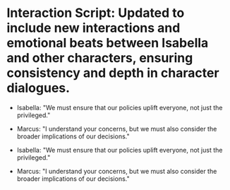 # Interaction Script: Updated to include new interactions and emotional beats between Isabella and other characters, ensuring consistency and depth in character dialogues.

- Isabella: "We must ensure that our policies uplift everyone, not just the privileged."
- Marcus: "I understand your concerns, but we must also consider the broader implications of our decisions."

- Isabella: "We must ensure that our policies uplift everyone, not just the privileged."
- Marcus: "I understand your concerns, but we must also consider the broader implications of our decisions."
